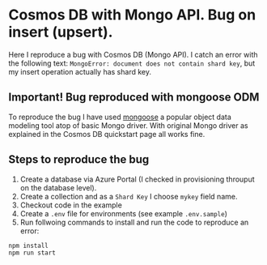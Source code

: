 # Cosmos DB with Mongo API. Bug on insert (upsert).

Here I reproduce a bug with Cosmos DB (Mongo API). I catch an error with the following text: `MongoError: document does not contain shard key`, but my insert operation actually has shard key.

## **Important!** Bug reproduced with mongoose ODM

To reproduce the bug I have used [mongoose](https://mongoosejs.com/) a popular object data modeling tool atop of basic Mongo driver.
With original Mongo driver as explained in the Cosmos DB quickstart page all works fine.

## Steps to reproduce the bug

1. Create a database via Azure Portal (I checked in provisioning throuput on the database level).
2. Create a collection and as a `Shard Key` I choose `mykey` field name.
3. Checkout code in the example
4. Create a `.env` file for environments (see example `.env.sample`)
5. Run follwoing commands to install and run the code to reproduce an error:
```
npm install
npm run start
```
